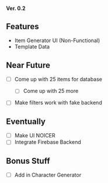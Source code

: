 #### Ver. 0.2

## Features
- Item Generator UI (Non-Functional)
- Template Data

## Near Future
- [ ] Come up with 25 items for database
    - [ ] Come up with 25 more
- [ ] Make filters work with fake backend


## Eventually
- [ ] Make UI NOICER
- [ ] Integrate Firebase Backend

## Bonus Stuff
- [ ] Add in Character Generator